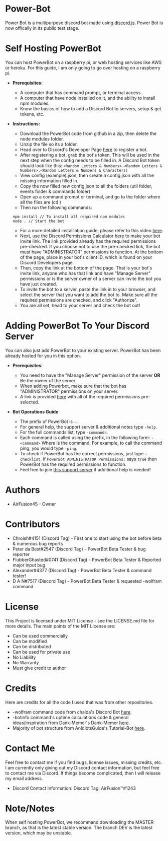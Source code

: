 # Power-Bot
Power Bot is a multipurpose discord bot made using [discord.js](https://discord.js.org/). 
Power Bot is now offically in its public test stage.

# Self Hosting PowerBot
You can host PowerBot on a raspberry pi, or web hosting services like AWS or heroku. For this guide, I am only going to go over hosting on a raspberry pi.

  * __**Prerequisites:**__
    * A computer that has command prompt, or terminal access.
    * A computer that have node installed on it, and the ability to install npm modules.
    * Know the basics of how to add a Discord Bot to servers, setup & get tokens, etc.
    
  * __**Instructions:**__
    * Download the PowerBot code from github in a zip, then delete the node modules folder.
    * Unzip the file so its a folder.
    * Head over to Discord's Developer Page [here](https://discordapp.com/developers/applications/me) to register a bot. 
    * After registering a bot, grab the bot's token. This will be used in the next step when the config needs to be filled in. A Discord Bot token should look like this: `<Random Letters & Numbers>.<Random Letters & Numbers>.<Random Letters & Numbers & Characters)`
    * View config (example).json, then create a config.json with all the missing information filled in.
    * Copy the now filled new config.json to all the folders (util folder, events folder & commands folder)
    * Open up a command prompt or terminal, and go to the folder where all the files are (cd <file location>)
    * Then run the following commands:
    ``` 
    npm install // To install all required npm modules
    node . // Start the bot
    ```
    * For a more detailed installlation guide, please refer to this video [here](https://youtu.be/-NqpG_vc9cI).
    * Next, use the Discord Permissions Calculator [here](https://discordapi.com/permissions.html#2146958591) to make your bot invite link. The link provided already has the required permissions pre-checked. If you choose not to use the pre-checked link, the bot must have "ADMINISTRATOR" permissions to function. At the bottom of the page, place in your bot's client ID, which is found on your Discord Developers page.
    * Then, copy the link at the bottom of the page. That is your bot's invite link, anyone who has that link and have "Manage Server" permissions or is the server owner of a server can invite the bot you have just created. 
    * To invite the bot to a server, paste the link in to your browser, and select the server that you want to add the bot to. Make sure all the required permissions are checked, and click "Authorize".
    * You are all set, head to your server and check the bot out!

# Adding PowerBot To Your Discord Server
You can also just add PowerBot to your existing server. PowerBot has been already hosted for you in this option.

  * __**Prerequisites:**__
    * You need to have the "Manage Server" permission of the server __**OR**__ Be the owner of the server.
    * When adding Powerbot, make sure that the bot has "ADMINISTRATOR" permissions on your server.
    * A link is provided [here](https://discordapp.com/oauth2/authorize?client_id=305475826982453250&scope=bot&permissions=2146958591) with all of the required permissions pre-selected.
   
  * __**Bot Operations Guide**__
    * The prefix of PowerBot is `-`.
    * For general help, the support server & additional notes type `-help`.
    * For the full commands list, type `-commands`.
    * Each command is called using the prefix, in the following form: `-<command>` Where <command> is the command. For example, to call the command ping, you would type `-ping`.
    * To check if PowerBot has the correct permissions, just type `-checklist`. If `PowerBot ADMINISTRATOR Permissions:` says `true` then PowerBot has the required permissions to function.
    * Feel free to join [this support server](https://discord.gg/KSjW2wB) if additional help is needed!

# Authors
  * AirFusion45 - Owner

# Contributors 
  * Chroish#4151 (Discord Tag) - First one to start using the bot before beta & numerous bug reports
  * Peter da Best#2547 (Discord Tag) - PowerBot Beta Tester & bug reporter
  * FlubberGhasted#0741 (Discord Tag) - PowerBot Beta Tester & Reported major input bug
  * Alexander#4377 (Discord Tag) - PowerBot Beta Tester & command tester!
  * D A N#7517 (Discord Tag) - PowerBot Beta Tester & requested -wolfram command
  
# License 
This Project is licensed under MIT License - see the LICENSE.md file for more details. The main points of the MIT License are:
  
  * Can be used commercially
  * Can be modified
  * Can be distributed
  * Can be used for private use
  * No Liability
  * No Warranty
  * Must give credit to author
  
# Credits
Here are credits for all the code I used that was from other repositories.
  * -wolfram command code from chalda's Discord Bot [here](https://github.com/chalda/DiscordBot/).
  * -botinfo command's uptime calculations code & general ideas/inspiration from Dank-Memer's Dank-Memer [here](https://github.com/Dank-Memer/Dank-Memer).
  * Majority of bot structure from AnIdiotsGuide's Tutorial-Bot [here](https://github.com/AnIdiotsGuide/Tutorial-Bot).

# Contact Me
Feel free to contact me if you find bugs, license issues, missing credits, etc. I am currently only giving out my Discord contact information, but feel free to contact me via Discord. If things become complicated, then I will release my email address.

  * Discord Contact Information: Discord Tag: AirFusion™#1243

# Note/Notes 
  When self hosting PowerBot, we recommand downloading the MASTER branch, as that is the latest stable version. 
  The branch DEV is the latest version, which may be unstable.

